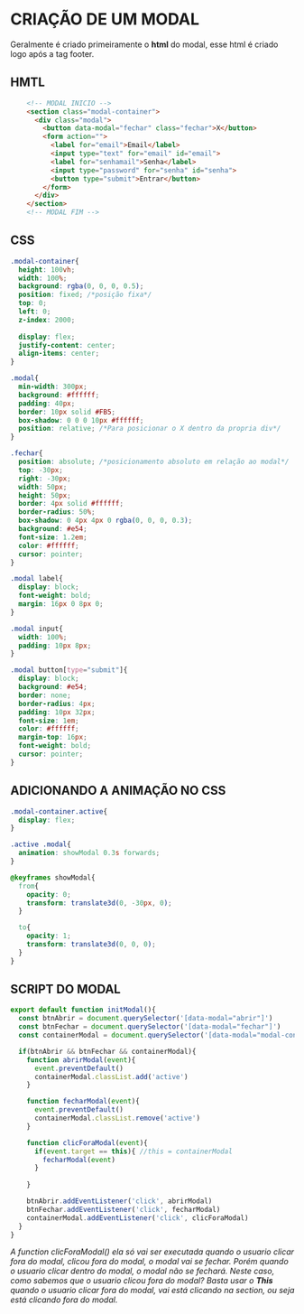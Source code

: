 # CRIAÇÃO DE UM MODAL

Geralmente é criado primeiramente o **html** do modal, esse html é criado logo após a tag footer.

## HMTL
````html
    <!-- MODAL INICIO -->
    <section class="modal-container">
      <div class="modal">
        <button data-modal="fechar" class="fechar">X</button>
        <form action="">
          <label for="email">Email</label>
          <input type="text" for="email" id="email">
          <label for="senhamail">Senha</label>
          <input type="password" for="senha" id="senha">
          <button type="submit">Entrar</button>
        </form>
      </div>
    </section>
    <!-- MODAL FIM -->
````

## CSS
````css
.modal-container{
  height: 100vh;
  width: 100%;
  background: rgba(0, 0, 0, 0.5);
  position: fixed; /*posição fixa*/
  top: 0;
  left: 0;
  z-index: 2000;
  
  display: flex;
  justify-content: center;
  align-items: center;
}

.modal{
  min-width: 300px;
  background: #ffffff;
  padding: 40px;
  border: 10px solid #FB5;
  box-shadow: 0 0 0 10px #ffffff;
  position: relative; /*Para posicionar o X dentro da propria div*/
}

.fechar{
  position: absolute; /*posicionamento absoluto em relação ao modal*/
  top: -30px;
  right: -30px;
  width: 50px;
  height: 50px;
  border: 4px solid #ffffff;
  border-radius: 50%;
  box-shadow: 0 4px 4px 0 rgba(0, 0, 0, 0.3);
  background: #e54;
  font-size: 1.2em;
  color: #ffffff;
  cursor: pointer;
}

.modal label{
  display: block;
  font-weight: bold;
  margin: 16px 0 8px 0;
}

.modal input{
  width: 100%;
  padding: 10px 8px;
}

.modal button[type="submit"]{
  display: block;
  background: #e54;
  border: none;
  border-radius: 4px;
  padding: 10px 32px;
  font-size: 1em;
  color: #ffffff;
  margin-top: 16px;
  font-weight: bold;
  cursor: pointer;
}
````
## ADICIONANDO A ANIMAÇÃO NO CSS

````css
.modal-container.active{
  display: flex;
}

.active .modal{
  animation: showModal 0.3s forwards;
}

@keyframes showModal{
  from{
    opacity: 0;
    transform: translate3d(0, -30px, 0);
  }

  to{
    opacity: 1;
    transform: translate3d(0, 0, 0);
  }
}
````

## SCRIPT DO MODAL

````js
export default function initModal(){
  const btnAbrir = document.querySelector('[data-modal="abrir"]')
  const btnFechar = document.querySelector('[data-modal="fechar"]')
  const containerModal = document.querySelector('[data-modal="modal-container"]')

  if(btnAbrir && btnFechar && containerModal){
    function abrirModal(event){
      event.preventDefault()
      containerModal.classList.add('active')
    }

    function fecharModal(event){
      event.preventDefault()
      containerModal.classList.remove('active')
    }

    function clicForaModal(event){
      if(event.target == this){ //this = containerModal
        fecharModal(event)
      }
      
    }

    btnAbrir.addEventListener('click', abrirModal)
    btnFechar.addEventListener('click', fecharModal)
    containerModal.addEventListener('click', clicForaModal)
  }
}
````

*A function clicForaModal() ela só vai ser executada quando o usuario clicar fora do modal, clicou fora do modal, o modal vai se fechar. Porém quando o usuario clicar dentro do modal, o modal não se fechará. Neste caso, como sabemos que o usuario clicou fora do modal? Basta usar o **This** quando o usuario clicar fora do modal, vai está clicando na section, ou seja está clicando fora do modal.*